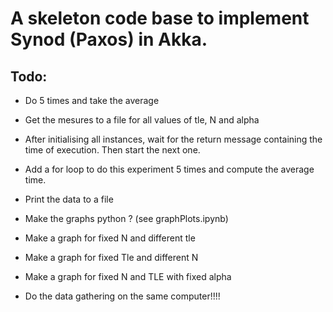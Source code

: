 # A skeleton code base to implement Synod (Paxos) in Akka.


## Todo:
- Do 5 times and take the average
- Get the mesures to a file for all values of tle, N and alpha
- After initialising  all instances, wait for the return message containing the time of execution. Then start the next one.
- Add a for loop to do this experiment 5 times and compute the average time.
- Print the data to a file


- Make the graphs python ? (see graphPlots.ipynb)
- Make a graph for fixed N and different tle 
- Make a graph for fixed Tle and different N
- Make a graph for fixed N and TLE with fixed alpha

- Do the data gathering on the same computer!!!!


